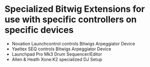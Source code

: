 # Specialized Bitwig Extensions for use with specific controllers on specific devices

* Novation Launchcontrol controls Bitwigs Arpeggiator Device
* Yaeltex SEQ controls Bitwigs Arpeggiator Device
* Launchpad Pro Mk3 Drum Sequencer/Editor
* Allen & Heath Xone:K2 specialized DJ Setup